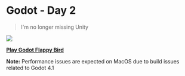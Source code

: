 # Godot - Day 2
> I'm no longer missing Unity

<image src="https://github.com/kevincardona/godot_flappy_bird/blob/main/screenshot.png?raw=true">

<br>

**[Play Godot Flappy Bird](https://kevincardona.itch.io/godot-flappy-bird)**

<b>Note:</b> Performance issues are expected on MacOS due to build issues related to Godot 4.1
